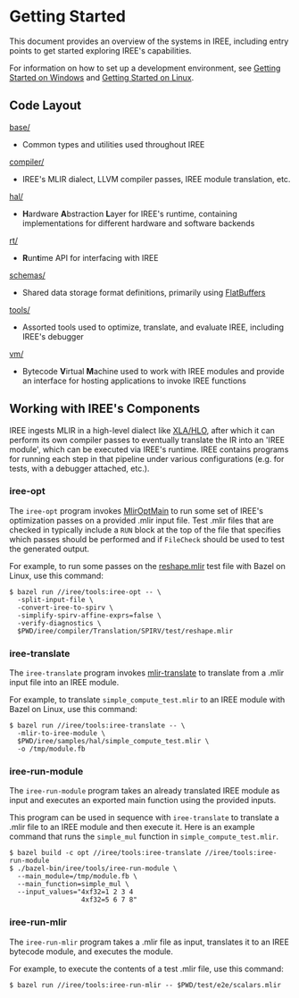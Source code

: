 # Getting Started

This document provides an overview of the systems in IREE, including entry
points to get started exploring IREE's capabilities.

For information on how to set up a development environment, see
[Getting Started on Windows](getting_started_on_windows.md) and
[Getting Started on Linux](getting_started_on_linux.md).

## Code Layout

[base/](../iree/base/)

*   Common types and utilities used throughout IREE

[compiler/](../iree/compiler/)

*   IREE's MLIR dialect, LLVM compiler passes, IREE module translation, etc.

[hal/](../iree/hal/)

*   **H**ardware **A**bstraction **L**ayer for IREE's runtime, containing
    implementations for different hardware and software backends

[rt/](../iree/rt/)

*   **R**un**t**ime API for interfacing with IREE

[schemas/](../iree/schemas/)

*   Shared data storage format definitions, primarily using
    [FlatBuffers](https://google.github.io/flatbuffers/)

[tools/](../iree/tools/)

*   Assorted tools used to optimize, translate, and evaluate IREE, including
    IREE's debugger

[vm/](../iree/vm/)

*   Bytecode **V**irtual **M**achine used to work with IREE modules and provide
    an interface for hosting applications to invoke IREE functions

## Working with IREE's Components

IREE ingests MLIR in a high-level dialect like
[XLA/HLO](https://github.com/tensorflow/tensorflow/tree/master/tensorflow/compiler/mlir/xla),
after which it can perform its own compiler passes to eventually translate the
IR into an 'IREE module', which can be executed via IREE's runtime. IREE
contains programs for running each step in that pipeline under various
configurations (e.g. for tests, with a debugger attached, etc.).

### iree-opt

The `iree-opt` program invokes
[MlirOptMain](https://github.com/tensorflow/mlir/blob/master/lib/Support/MlirOptMain.cpp)
to run some set of IREE's optimization passes on a provided .mlir input file.
Test .mlir files that are checked in typically include a `RUN` block at the top
of the file that specifies which passes should be performed and if `FileCheck`
should be used to test the generated output.

For example, to run some passes on the
[reshape.mlir](../iree/compiler/Translation/SPIRV/test/reshape.mlir) test file
with Bazel on Linux, use this command:

```shell
$ bazel run //iree/tools:iree-opt -- \
  -split-input-file \
  -convert-iree-to-spirv \
  -simplify-spirv-affine-exprs=false \
  -verify-diagnostics \
  $PWD/iree/compiler/Translation/SPIRV/test/reshape.mlir
```

### iree-translate

The `iree-translate` program invokes
[mlir-translate](https://github.com/tensorflow/mlir/blob/master/tools/mlir-translate/mlir-translate.cpp)
to translate from a .mlir input file into an IREE module.

For example, to translate `simple_compute_test.mlir` to an IREE module with
Bazel on Linux, use this command:

```shell
$ bazel run //iree/tools:iree-translate -- \
  -mlir-to-iree-module \
  $PWD/iree/samples/hal/simple_compute_test.mlir \
  -o /tmp/module.fb
```

### iree-run-module

The `iree-run-module` program takes an already translated IREE module as input
and executes an exported main function using the provided inputs.

This program can be used in sequence with `iree-translate` to translate a .mlir
file to an IREE module and then execute it. Here is an example command that runs
the `simple_mul` function in `simple_compute_test.mlir`.

```shell
$ bazel build -c opt //iree/tools:iree-translate //iree/tools:iree-run-module
$ ./bazel-bin/iree/tools/iree-run-module \
  --main_module=/tmp/module.fb \
  --main_function=simple_mul \
  --input_values="4xf32=1 2 3 4
                  4xf32=5 6 7 8"
```

### iree-run-mlir

The `iree-run-mlir` program takes a .mlir file as input, translates it to an
IREE bytecode module, and executes the module.

For example, to execute the contents of a test .mlir file, use this command:

```shell
$ bazel run //iree/tools:iree-run-mlir -- $PWD/test/e2e/scalars.mlir
```
